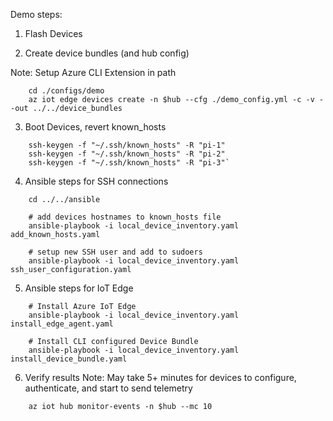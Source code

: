 Demo steps:

1. Flash Devices

2. Create device bundles (and hub config)

Note: Setup Azure CLI Extension in path

```
    cd ./configs/demo
    az iot edge devices create -n $hub --cfg ./demo_config.yml -c -v --out ../../device_bundles
```

3.  Boot Devices, revert known_hosts

```
    ssh-keygen -f "~/.ssh/known_hosts" -R "pi-1"
    ssh-keygen -f "~/.ssh/known_hosts" -R "pi-2"
    ssh-keygen -f "~/.ssh/known_hosts" -R "pi-3"`
```

4.  Ansible steps for SSH connections

```
    cd ../../ansible

    # add devices hostnames to known_hosts file
    ansible-playbook -i local_device_inventory.yaml add_known_hosts.yaml

    # setup new SSH user and add to sudoers
    ansible-playbook -i local_device_inventory.yaml ssh_user_configuration.yaml
```

5.  Ansible steps for IoT Edge

```
    # Install Azure IoT Edge
    ansible-playbook -i local_device_inventory.yaml install_edge_agent.yaml

    # Install CLI configured Device Bundle
    ansible-playbook -i local_device_inventory.yaml install_device_bundle.yaml
```

6.  Verify results
    Note: May take 5+ minutes for devices to configure, authenticate, and start to send telemetry

```
    az iot hub monitor-events -n $hub --mc 10
```
